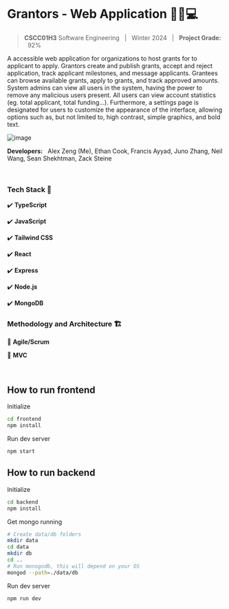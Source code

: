 # Grantors - Web Application 👨‍💻💻

> **CSCC01H3** Software Engineering &nbsp; | &nbsp; Winter 2024 &nbsp; | &nbsp; **Project Grade:** &nbsp; 92% 

A accessible web application for organizations to host grants for to applicant to apply. Grantors create and publish grants, accept and reject application, track applicant milestones, and message applicants. Grantees can browse available grants, apply to grants, and track approved amounts. System admins can view all users in the system, having the power to remove any malicious users present. All users can view account statistics (eg. total applicant, total funding...). Furthermore, a settings page is designated for users to customize the appearance of the interface, allowing options such as, but not limited to, high contrast, simple graphics, and bold text.

![image](https://github.com/Alex-Zeng-UofT/Grantors/assets/114100209/3bcc922e-9ab0-4316-ac1c-aff3c8204ec9)

**Developers:** &nbsp; Alex Zeng (Me), Ethan Cook, Francis Ayyad, Juno Zhang, Neil Wang, Sean Shekhtman, Zack Steine

&nbsp;

### Tech Stack 🔧

✔️ **TypeScript**

✔️ **JavaScript**

✔️ **Tailwind CSS**

✔️ **React**

✔️ **Express**

✔️ **Node.js**

✔️ **MongoDB**

### Methodology and Architecture 🏗️

💪 **Agile/Scrum**

💪 **MVC**

&nbsp;

## How to run frontend
Initialize
```bash
cd frontend
npm install
```
Run dev server
```bash
npm start
```

## How to run backend
Initialize
```bash
cd backend
npm install
```

Get mongo running
```bash
# Create data/db folders
mkdir data
cd data
mkdir db
cd ..
# Run monogodb, this will depend on your OS
mongod --path=./data/db
```

Run dev server
```bash
npm run dev
```

